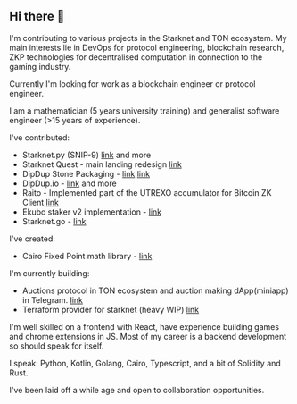 ## Hi there 👋

I'm contributing to various projects in the Starknet and TON ecosystem. My main interests lie in DevOps for protocol engineering, blockchain research, ZKP technologies for decentralised computation in connection to the gaming industry.

Currently I'm looking for work as a blockchain engineer or protocol engineer.

I am a mathematician (5 years university training) and generalist software engineer (>15 years of experience).

I've contributed:
- Starknet.py (SNIP-9) [link](https://github.com/software-mansion/starknet.py/pull/1530) and more
- Starknet Quest - main landing redesign [link](https://github.com/software-mansion/starknet.py/pull/1530)
- DipDup Stone Packaging - [link](https://github.com/dipdup-io/stone-packaging/pull/66) [link](https://github.com/dipdup-io/stone-packaging/pull/85)
- DipDup.io - [link](https://github.com/dipdup-io/dipdup/pull/1202) and more
- Raito - Implemented part of the UTREXO accumulator for Bitcoin ZK Client [link](https://github.com/keep-starknet-strange/raito/pull/283) 
- Ekubo staker v2 implementation - [link](https://github.com/EkuboProtocol/governance/pull/67)
- Starknet.go - [link](https://github.com/NethermindEth/starknet.go/issues/655)

I've created:
- Cairo Fixed Point math library - [link](https://github.com/baitcode/cairo-fixed-point-arithmetic)

I'm currently building:
- Auctions protocol in TON ecosystem and auction making dApp(miniapp) in Telegram. [link](https://ton-auctions.github.io/)
- Terraform provider for starknet (heavy WIP) [link](https://github.com/starknet-devops/terraform-provider-starknet)
 
I'm well skilled on a frontend with React, have experience building games and chrome extensions in JS. Most of my career is a backend development so should speak for itself.

I speak: Python, Kotlin, Golang, Cairo, Typescript, and a bit of Solidity and Rust.

I've been laid off a while age and open to collaboration opportunities.
<!--
**baitcode/baitcode** is a ✨ _special_ ✨ repository because its `README.md` (this file) appears on your GitHub profile.

Here are some ideas to get you started:

- 🔭 I’m currently working on ...
- 🌱 I’m currently learning ...
- 👯 I’m looking to collaborate on ...
- 🤔 I’m looking for help with ...
- 💬 Ask me about ...
- 📫 How to reach me: ...
- 😄 Pronouns: ...
- ⚡ Fun fact: ...
-->
